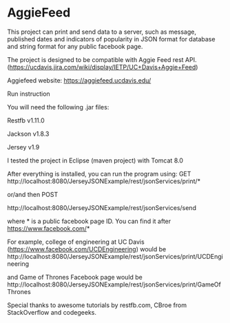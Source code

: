 # AggieFeed

This project can print and send data to a server, such as message, published dates and indicators of popularity in JSON format for database and string format for any public facebook page. 

The project is designed to be compatible with Aggie Feed rest API. (https://ucdavis.jira.com/wiki/display/IETP/UC+Davis+Aggie+Feed)

Aggiefeed website: 
https://aggiefeed.ucdavis.edu/

Run instruction

You will need the following .jar files:

Restfb v1.11.0

Jackson v1.8.3

Jersey v1.9

I tested the project in Eclipse (maven project) with Tomcat 8.0

After everything is installed, you can run the program using: GET
http://localhost:8080/JerseyJSONExample/rest/jsonServices/print/*

or/and then POST

http://localhost:8080/JerseyJSONExample/rest/jsonServices/send

where * is a public facebook page ID. You can find it after https://www.facebook.com/*

For example, college of engineering at UC Davis (https://www.facebook.com/UCDEngineering) would be
http://localhost:8080/JerseyJSONExample/rest/jsonServices/print/UCDEngineering

and Game of Thrones Facebook page would be 
http://localhost:8080/JerseyJSONExample/rest/jsonServices/print/GameOfThrones

Special thanks to awesome tutorials by restfb.com, CBroe from StackOverflow and codegeeks.
